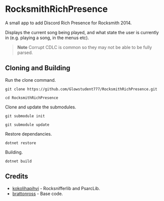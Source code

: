# RocksmithRichPresence

A small app to add Discord Rich Presence for Rocksmith 2014.

Displays the current song being played, and what state the user is currently in (e.g. playing a song, in the menus etc).

> **Note**
> Corrupt CDLC is common so they may not be able to be fully parsed.

## Cloning and Building

Run the clone command.
```sh-session
git clone https://github.com/Glowstudent777/RocksmithRichPresence.git
```
```sh-session
cd RocksmithRichPresence
```

Clone and update the submodules.
```sh-session
git submodule init
```

```sh-session
git submodule update
```

Restore dependancies.
```sh-session
dotnet restore
```

Building.
```sh-session
dotnet build
```

## Credits

- <a href="https://github.com/kokolihapihvi/">kokolihapihvi</a> - Rocksnifferlib and PsarcLib.
- <a href="https://github.com/brattonross/">brattonross</a> - Base code.
